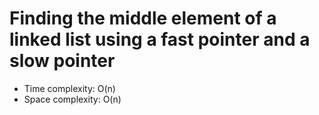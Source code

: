# Finding the middle element of a linked list using a fast pointer and a slow pointer

* Time complexity: O(n)
* Space complexity: O(n) 